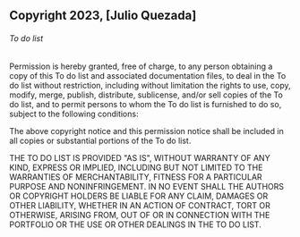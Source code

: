 ## Copyright 2023, [Julio Quezada]

###### To do list

Permission is hereby granted, free of charge, to any person obtaining a copy of this To do list and associated documentation files, to deal in the To do list without restriction, including without limitation the rights to use, copy, modify, merge, publish, distribute, sublicense, and/or sell copies of the To do list, and to permit persons to whom the To do list is furnished to do so, subject to the following conditions:

The above copyright notice and this permission notice shall be included in all copies or substantial portions of the To do list.

THE TO DO LIST IS PROVIDED "AS IS", WITHOUT WARRANTY OF ANY KIND, EXPRESS OR IMPLIED, INCLUDING BUT NOT LIMITED TO THE WARRANTIES OF MERCHANTABILITY, FITNESS FOR A PARTICULAR PURPOSE AND NONINFRINGEMENT. IN NO EVENT SHALL THE AUTHORS OR COPYRIGHT HOLDERS BE LIABLE FOR ANY CLAIM, DAMAGES OR OTHER LIABILITY, WHETHER IN AN ACTION OF CONTRACT, TORT OR OTHERWISE, ARISING FROM, OUT OF OR IN CONNECTION WITH THE PORTFOLIO OR THE USE OR OTHER DEALINGS IN THE TO DO LIST.
